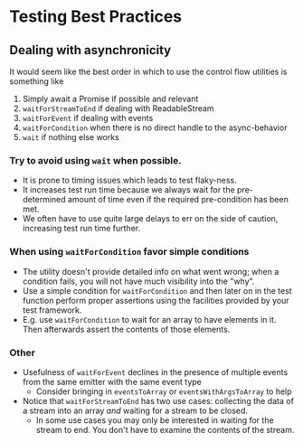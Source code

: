 # Testing Best Practices

## Dealing with asynchronicity

It would seem like the best order in which to use the control flow utilities is something like
1. Simply await a Promise if possible and relevant
2. `waitForStreamToEnd` if dealing with ReadableStream
3. `waitForEvent` if dealing with events
4. `waitForCondition` when there is no direct handle to the async-behavior
5. `wait` if nothing else works

### Try to avoid using `wait` when possible.

- It is prone to timing issues which leads to test flaky-ness.
- It increases test run time because we always wait for the pre-determined amount of time even if the required pre-condition has been met.
- We often have to use quite large delays to err on the side of caution, increasing test run time further.

### When using `waitForCondition` favor simple conditions
- The utility doesn't provide detailed info on what went wrong; when a condition fails, you will not have much visibility into the "why".
- Use a simple condition for `waitForCondition` and then later on in the test function perform proper assertions using the facilities provided by your test framework.
- E.g. use `waitForCondition` to wait for an array to have elements in it. Then afterwards assert the contents of those elements.

### Other
- Usefulness of `waitForEvent` declines in the presence of multiple events from the same emitter with the same event type
    - Consider bringing in `eventsToArray` or `eventsWithArgsToArray` to help
- Notice that `waitForStreamToEnd` has two use cases: collecting the data of a stream into an array _and_ waiting for a
  stream to be closed.
    - In some use cases you may only be interested in waiting for the stream to end. You don't have to examine the
      contents of the stream.
